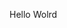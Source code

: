 Hello Wolrd






























































































































































































































































































































































































































































































































































































































































































































































































































































































































































































































































































































































































































































































































































































































































































































































































































































































































































































































































































































































































































































































































































































































































































































































































































































































































































































































































































































































































































































































































































































































































































































































































































































































































































































































































































































































































































